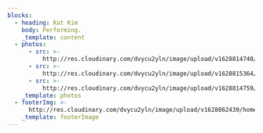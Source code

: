 ```yaml
---
blocks:
  - heading: Kat Kim
    body: Performing.
    _template: content
  - photos:
      - src: >-
          http://res.cloudinary.com/dvycu2yln/image/upload/v1628814740/s_6DDA0F9B1A87BCAD1F65DA9B32C1C2EB505831C3B0AF073D1F3AB6D8E32BF7AD_1580179305205_Kat_UNRETOUCHED-72_rdkgpj.jpg
      - src: >-
          http://res.cloudinary.com/dvycu2yln/image/upload/v1628815364/s_6DDA0F9B1A87BCAD1F65DA9B32C1C2EB505831C3B0AF073D1F3AB6D8E32BF7AD_1580179302034_Kat_UNRETOUCHED-71_dyl2yw.jpg
      - src: >-
          http://res.cloudinary.com/dvycu2yln/image/upload/v1628814759/s_6DDA0F9B1A87BCAD1F65DA9B32C1C2EB505831C3B0AF073D1F3AB6D8E32BF7AD_1580179315835_Kat_UNRETOUCHED-77_dcru0m.jpg
    _template: photos
  - footerImg: >-
      http://res.cloudinary.com/dvycu2yln/image/upload/v1628862439/home_j7in5e.jpg
    _template: footerImage
---
```


